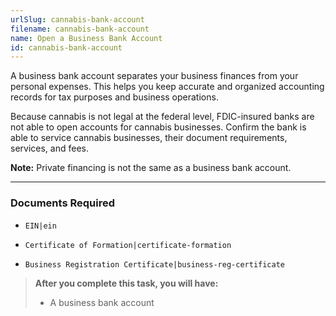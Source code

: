 ```yaml
---
urlSlug: cannabis-bank-account
filename: cannabis-bank-account
name: Open a Business Bank Account
id: cannabis-bank-account
---
```

A business bank account separates your business finances from your personal expenses. This helps you keep accurate and organized accounting records for tax purposes and business operations.

B﻿ecause cannabis is not legal at the federal level, FDIC-insured banks are not able to open accounts for cannabis businesses. Confirm the bank is able to service cannabis businesses, their document requirements, services, and fees. 

**Note:** Private financing is not the same as a business bank account. 

- - -

### Documents Required

* `EIN|ein` 

* `Certificate of Formation|certificate-formation` 

* `Business Registration Certificate|business-reg-certificate` 

> **After you complete this task, you will have:**
>
> * A business bank account